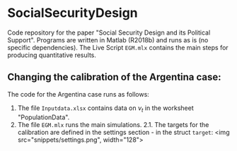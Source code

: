# SocialSecurityDesign
Code repository for the paper "Social Security Design and its Political Support". Programs are written in Matlab (R2018b) and runs as is (no specific dependencies). The Live Script ```EGM.mlx``` contains the main steps for producing quantitative results. 

## Changing the calibration of the Argentina case:

The code for the Argentina case runs as follows:
1. The file ```Inputdata.xlsx``` contains data on $\nu_t$ in the worksheet "PopulationData". 
2. The file ```EGM.mlx``` runs the main simulations.
  2.1. The targets for the calibration are defined in the settings section - in the struct ```target```:
  <img src="snippets/settings.png", width="128">
